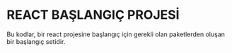 # REACT BAŞLANGIÇ PROJESİ

Bu kodlar, bir react projesine başlangıç için gerekli olan paketlerden oluşan bir başlangıç setidir.
